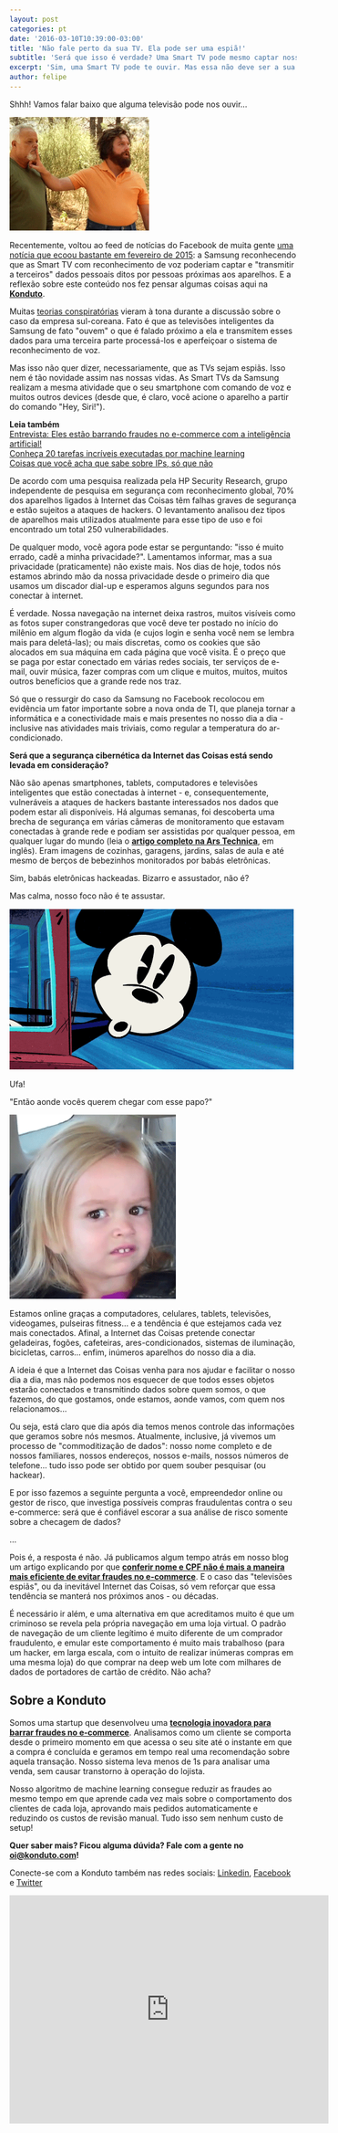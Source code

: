 ```yaml
---
layout: post
categories: pt
date: '2016-03-10T10:39:00-03:00'
title: 'Não fale perto da sua TV. Ela pode ser uma espiã!'
subtitle: 'Será que isso é verdade? Uma Smart TV pode mesmo captar nossas informações pessoais?'
excerpt: 'Sim, uma Smart TV pode te ouvir. Mas essa não deve ser a sua maior preocupação...'
author: felipe
---
```


Shhh! Vamos falar baixo que alguma televisão pode nos ouvir… 

![silence](/images/160310-silence.gif)

Recentemente, voltou ao feed de notícias do Facebook de muita gente [uma notícia que ecoou bastante em fevereiro de 2015](http://exame.abril.com.br/tecnologia/noticias/samsung-pede-que-clientes-evitem-discutir-assuntos-pessoais-em-frente-de-sua-smarttv): a Samsung reconhecendo que as Smart TV com reconhecimento de voz poderiam captar e "transmitir a terceiros" dados pessoais ditos por pessoas próximas aos aparelhos. E a reflexão sobre este conteúdo nos fez pensar algumas coisas aqui na **[Konduto](http://www.konduto.com/?utm_source=konduto&utm_medium=blog&utm_campaign=conteudo)**. 

Muitas [teorias conspiratórias](https://neuronionerd.wordpress.com/2016/02/13/1984-e-hoje-samsung-afirma-que-suas-smart-tvs-estao-ouvindo-as-conversas-de-seus-usuarios/) vieram à tona durante a discussão sobre o caso da empresa sul-coreana. Fato é que as televisões inteligentes da Samsung de fato "ouvem" o que é falado próximo a ela e transmitem esses dados para uma terceira parte processá-los e aperfeiçoar o sistema de reconhecimento de voz. 

Mas isso não quer dizer, necessariamente, que as TVs sejam espiãs. Isso nem é tão novidade assim nas nossas vidas. As Smart TVs da Samsung realizam a mesma atividade que o seu smartphone com comando de voz e muitos outros devices (desde que, é claro, você acione o aparelho a partir do comando "Hey, Siri!").

**Leia também**  
[Entrevista: Eles estão barrando fraudes no e-commerce com a inteligência artificial!](http://ofuturodascoisas.com/entrevista-eles-estao-barrando-fraudes-no-e-commerce-com-a-inteligencia-artificial/)  
[Conheça 20 tarefas incríveis executadas por machine learning](https://blog.konduto.com/pt/2015/12/20-tarefas-incriveis-que-machine-learning-pode-fazer/?utm_source=konduto&utm_medium=blog&utm_campaign=conteudo)  
[Coisas que você acha que sabe sobre IPs, só que não](https://blog.konduto.com/pt/2015/04/coisas-que-voce-acha-que-sabe-sobre-ips-sqn/?utm_source=konduto&utm_medium=blog&utm_campaign=conteudo)

De acordo com uma pesquisa realizada pela HP Security Research, grupo independente de pesquisa em segurança com reconhecimento global, 70% dos aparelhos ligados à Internet das Coisas têm falhas graves de segurança e estão sujeitos a ataques de hackers. O levantamento analisou dez tipos de aparelhos mais utilizados atualmente para esse tipo de uso e foi encontrado um total 250 vulnerabilidades. 

De qualquer modo, você agora pode estar se perguntando: "isso é muito errado, cadê a minha privacidade?". Lamentamos informar, mas a sua privacidade (praticamente) não existe mais. Nos dias de hoje, todos nós estamos abrindo mão da nossa privacidade desde o primeiro dia que usamos um discador dial-up e esperamos alguns segundos para nos conectar à internet. 

É verdade. Nossa navegação na internet deixa rastros, muitos visíveis como as fotos super constrangedoras que você deve ter postado no início do milênio em algum flogão da vida (e cujos login e senha você nem se lembra mais para deletá-las); ou mais discretas, como os cookies que são alocados em sua máquina em cada página que você visita. É o preço que se paga por estar conectado em várias redes sociais, ter serviços de e-mail, ouvir música, fazer compras com um clique e muitos, muitos, muitos outros benefícios que a grande rede nos traz.  

Só que o ressurgir do caso da Samsung no Facebook recolocou em evidência um fator importante sobre a nova onda de TI, que planeja tornar a informática e a conectividade mais e mais presentes no nosso dia a dia - inclusive nas atividades mais triviais, como regular a temperatura do ar-condicionado. 

**Será que a segurança cibernética da Internet das Coisas está sendo levada em consideração?**

Não são apenas smartphones, tablets, computadores e televisões inteligentes que estão conectadas à internet - e, consequentemente, vulneráveis a ataques de hackers bastante interessados nos dados que podem estar ali disponíveis. Há algumas semanas, foi descoberta uma brecha de segurança em várias câmeras de monitoramento que estavam conectadas à grande rede e podiam ser assistidas por qualquer pessoa, em qualquer lugar do mundo (leia o **[artigo completo na Ars Technica](http://arstechnica.com/security/2016/01/how-to-search-the-internet-of-things-for-photos-of-sleeping-babies/)**, em inglês). Eram imagens de cozinhas, garagens, jardins, salas de aula e até mesmo de berços de bebezinhos monitorados por babás eletrônicas. 

Sim, babás eletrônicas hackeadas. Bizarro e assustador, não é?

Mas calma, nosso foco não é te assustar. 

![relief](/images/160310-relief.gif)

Ufa! 

"Então aonde vocês querem chegar com esse papo?"

![suspicious](/images/160310-suspicious.gif)

Estamos online graças a computadores, celulares, tablets, televisões, videogames, pulseiras fitness… e a tendência é que estejamos cada vez mais conectados. Afinal, a Internet das Coisas pretende conectar geladeiras, fogões, cafeteiras, ares-condicionados, sistemas de iluminação, bicicletas, carros… enfim, inúmeros aparelhos do nosso dia a dia.  

A ideia é que a Internet das Coisas venha para nos ajudar e facilitar o nosso dia a dia, mas não podemos nos esquecer de que todos esses objetos estarão conectados e transmitindo dados sobre quem somos, o que fazemos, do que gostamos, onde estamos, aonde vamos, com quem nos relacionamos… 

Ou seja, está claro que dia após dia temos menos controle das informações que geramos sobre nós mesmos. Atualmente, inclusive, já vivemos um processo de "commoditização de dados": nosso nome completo e de nossos familiares, nossos endereços, nossos e-mails, nossos números de telefone… tudo isso pode ser obtido por quem souber pesquisar (ou hackear). 

E por isso fazemos a seguinte pergunta a você, empreendedor online ou gestor de risco, que investiga possíveis compras fraudulentas contra o seu e-commerce: será que é confiável escorar a sua análise de risco somente sobre a checagem de dados? 

… 

Pois é, a resposta é não. Já publicamos algum tempo atrás em nosso blog um artigo explicando por que **[conferir nome e CPF não é mais a maneira mais eficiente de evitar fraudes no e-commerce](http://blog.konduto.com/pt/2014/10/porque-checar-apenas-nome-e-cpf-ja-nao-e-suficiente-na-analise-manual/?utm_source=konduto&utm_medium=blog&utm_campaign=conteudo)**. E o caso das "televisões espiãs", ou da inevitável Internet das Coisas, só vem reforçar que essa tendência se manterá nos próximos anos - ou décadas. 

É necessário ir além, e uma alternativa em que acreditamos muito é que um criminoso se revela pela própria navegação em uma loja virtual. O padrão de navegação de um cliente legítimo é muito diferente de um comprador fraudulento, e emular este comportamento é muito mais trabalhoso (para um hacker, em larga escala, com o intuito de realizar inúmeras compras em uma mesma loja) do que comprar na deep web um lote com milhares de dados de portadores de cartão de crédito. Não acha?

## Sobre a Konduto

Somos uma startup que desenvolveu uma **[tecnologia inovadora para barrar fraudes no e-commerce](http://konduto.com/?utm_source=konduto&utm_medium=blog&utm_campaign=conteudo-kohlskos)**. Analisamos como um cliente se comporta desde o primeiro momento em que acessa o seu site até o instante em que a compra é concluída e geramos em tempo real uma recomendação sobre aquela transação. Nosso sistema leva menos de 1s para analisar uma venda, sem causar transtorno à operação do lojista.

Nosso algoritmo de machine learning consegue reduzir as fraudes ao mesmo tempo em que aprende cada vez mais sobre o comportamento dos clientes de cada loja, aprovando mais pedidos automaticamente e reduzindo os custos de revisão manual. Tudo isso sem nenhum custo de setup! 

**Quer saber mais? Ficou alguma dúvida? Fale com a gente no [oi@konduto.com](mailto:oi@konduto.com)!**	 

Conecte-se com a Konduto também nas redes sociais: [Linkedin](https://www.linkedin.com/company/konduto), [Facebook](https://www.facebook.com/konduto) e [Twitter](https://twitter.com/KondutoBR)  

<iframe src="https://www.facebook.com/plugins/video.php?href=https%3A%2F%2Fwww.facebook.com%2Fkonduto%2Fvideos%2F613187352119217%2F&show_text=1&width=560" width="560" height="400" style="border:none;overflow:hidden" scrolling="no" frameborder="0" allowTransparency="true"></iframe>
 